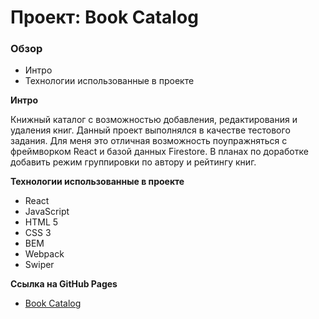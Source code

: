 # Проект: Book Catalog

### Обзор
* Интро
* Технологии использованные в проекте

**Интро**

Книжный каталог с возможностью добавления, редактирования и удаления книг.
Данный проект выполнялся в качестве тестового задания. 
Для меня это отличная возможность поупражняться с фреймворком React и базой данных Firestore. 
В планах по доработке добавить режим группировки по автору и рейтингу книг. 

**Технологии использованные в проекте**
* React
* JavaScript
* HTML 5
* CSS 3
* BEM
* Webpack
* Swiper

**Ссылка на GitHub Pages**

* [Book Catalog](https://eldrabdr.github.io/book-catalog/)

